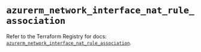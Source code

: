 # `azurerm_network_interface_nat_rule_association`

Refer to the Terraform Registry for docs: [`azurerm_network_interface_nat_rule_association`](https://registry.terraform.io/providers/hashicorp/azurerm/3.99.0/docs/resources/network_interface_nat_rule_association).
